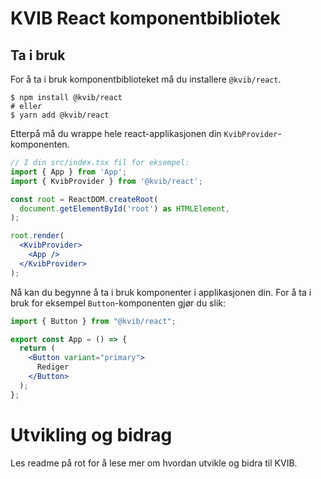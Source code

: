 # KVIB React komponentbibliotek

## Ta i bruk

For å ta i bruk komponentbiblioteket må du installere `@kvib/react`.

```
$ npm install @kvib/react
# eller
$ yarn add @kvib/react
```

Etterpå må du wrappe hele react-applikasjonen din `KvibProvider`-komponenten.

```jsx
// I din src/index.tsx fil for eksempel:
import { App } from 'App';
import { KvibProvider } from '@kvib/react';

const root = ReactDOM.createRoot(
  document.getElementById('root') as HTMLElement,
);

root.render(
  <KvibProvider>
    <App />
  </KvibProvider>
);
```

Nå kan du begynne å ta i bruk komponenter i applikasjonen din. For å ta i bruk for eksempel `Button`-komponenten gjør du slik:

```jsx
import { Button } from "@kvib/react";

export const App = () => {
  return (
    <Button variant="primary">
      Rediger
    </Button>
  );
};
```

# Utvikling og bidrag

Les readme på rot for å lese mer om hvordan utvikle og bidra til KVIB.
